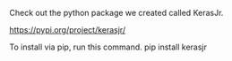 Check out the python package we created called KerasJr.

https://pypi.org/project/kerasjr/

To install via pip, run this command.
pip install kerasjr
